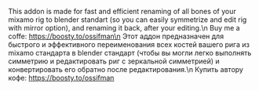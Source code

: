 This addon is made for fast and efficient renaming of all bones of your mixamo rig to blender standart (so you can easily symmetrize and edit rig with mirror option), and renaming it back, after your editing.\n
Buy me a coffe: https://boosty.to/ossifman\n
Этот аддон предназначен для быстрого и эффективного переименования всех костей вашего рига из mixamo стандарта в blender стандарт (чтобы вы могли легко выполнять симметрию и редактировать риг с зеркальной симметрией) и конвертировать его обратно после редактирования.\n
Купить автору кофе: https://boosty.to/ossifman
